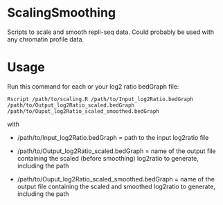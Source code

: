 # ScalingSmoothing
Scripts to scale and smooth repli-seq data. Could probably be used with any chromatin profile data.

# Usage
Run this command for each or your log2 ratio bedGraph file:

`Rscript /path/to/scaling.R /path/to/Input_log2Ratio.bedGraph /path/to/Output_log2Ratio_scaled.bedGraph /path/to/Ouput_log2Ratio_scaled_smoothed.bedGraph`

with

- /path/to/Input_log2Ratio.bedGraph = path to the input log2ratio file

- /path/to/Output_log2Ratio_scaled.bedGraph = name of the output file containing the scaled (before smoothing) log2ratio to generate, including the path

- /path/to/Ouput_log2Ratio_scaled_smoothed.bedGraph = name of the output file containing the scaled and smoothed log2ratio to generate, including the path